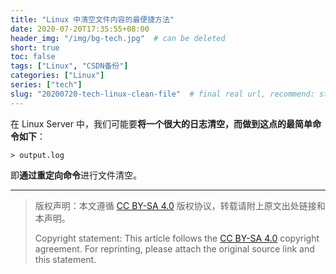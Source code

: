 ```yaml
---
title: "Linux 中清空文件内容的最便捷方法"
date: 2020-07-20T17:35:55+08:00
header_img: "/img/bg-tech.jpg"  # can be deleted
short: true
toc: false
tags: ["Linux", "CSDN备份"]
categories: ["Linux"]
series: ["tech"]
slug: "20200720-tech-linux-clean-file"  # final real url, recommend: start by date, follow lower case words with hyphen splitter. E.g., `20230316-text-title`
---
```


在 Linux Server 中，我们可能要**将一个很大的日志清空，而做到这点的最简单命令如下**：

```shell
> output.log
```

即**通过重定向命令**进行文件清空。

---

> 版权声明：本文遵循 [CC BY-SA 4.0](https://creativecommons.org/licenses/by-sa/4.0/deed.zh) 版权协议，转载请附上原文出处链接和本声明。
>
> Copyright statement: This article follows the [CC BY-SA 4.0](https://creativecommons.org/licenses/by-sa/4.0/deed.en) copyright agreement. For reprinting, please attach the original source link and this statement.
